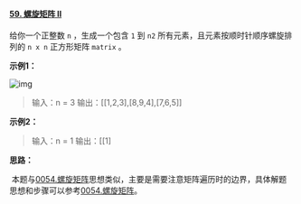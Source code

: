 #### [59. 螺旋矩阵 II](https://leetcode-cn.com/problems/spiral-matrix-ii/)

给你一个正整数 `n` ，生成一个包含 `1` 到 `n2` 所有元素，且元素按顺时针顺序螺旋排列的 `n x n` 正方形矩阵 `matrix` 。

**示例1：**

![img](https://assets.leetcode.com/uploads/2020/11/13/spiraln.jpg)

> 输入：n = 3
> 输出：[[1,2,3],[8,9,4],[7,6,5]]

**示例2：**

> 输入：n = 1
> 输出：[[1]

**思路：**

​		本题与[0054.螺旋矩阵](https://blog.csdn.net/qq_41447478/article/details/114680848?spm=1001.2014.3001.5501)思想类似，主要是需要注意矩阵遍历时的边界，具体解题思想和步骤可以参考[0054.螺旋矩阵](https://blog.csdn.net/qq_41447478/article/details/114680848?spm=1001.2014.3001.5501)。

